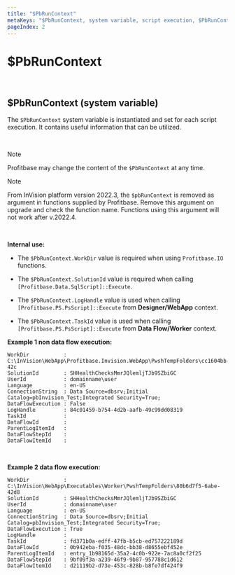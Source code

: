 ```yaml
---
title: "$PbRunContext"
metaKeys: "$PbRunContext, system variable, script execution, $PbRunContext.WorkDir, Profitbase.IO, $PbRunContext.SolutionId, [Profitbase.Data.SqlScript]::Execute, $PbRunContext.LogHandle, [Profitbase.PS.PsScript]::Execute, $PbRunContext.TaskId, [Profitbase.PS.PsScript]::Execute, non data flow execution,  "
pageIndex: 2
---
```


# $PbRunContext

<br/>

## $PbRunContext (system variable)

The ``$PbRunContext`` system variable is instantiated and set for each script execution. It contains useful information that can be utilized.

<br/>


> [!NOTE]
> Profitbase may change the content of the ``$PbRunContext`` at any time.


> [!NOTE]
> From InVision platform version 2022.3, the ``$pbRunContext`` is removed as argument in functions supplied by Profitbase. Remove this argument on upgrade and check the function name. Functions using this argument will not work after v.2022.4.

<br/>

**Internal use:**

- The ``$PbRunContext.WorkDir`` value is required when using ``Profitbase.IO`` functions.
  <br/>

- The ``$PbRunContext.SolutionId`` value is required when calling ``[Profitbase.Data.SqlScript]::Execute``.
  <br/>

- The ``$PbRunContext.LogHandle`` value is used when calling ``[Profitbase.PS.PsScript]::Execute`` from **Designer/WebApp** context.
  <br/>

- The ``$PbRunContext.TaskId`` value is used when calling ``[Profitbase.PS.PsScript]::Execute`` from **Data Flow/Worker** context.
  <br/>


**Example 1 non data flow execution:**

```
WorkDir           : C:\InVision\WebApp\Profitbase.Invision.WebApp\PwshTempFolders\cc1604bb-42c
SolutionId        : SHHealthChecksMmrJQlemljTJb9SZbiGC
UserId            : domainname\user
Language          : en-US
ConnectionString  : Data Source=dbsrv;Initial Catalog=pbInvision_Test;Integrated Security=True;
DataFlowExecution : False
LogHandle         : 84c01459-b754-4d2b-aafb-49c99dd08319
TaskId            : 
DataFlowId        : 
ParentLogItemId   : 
DataFlowStepId    : 
DataFlowItemId    :
```

<br/>

**Example 2 data flow execution:**

```
WorkDir           : C:\InVision\WebApp\Executables\Worker\PwshTempFolders\80b6d7f5-6abe-42d8
SolutionId        : SHHealthChecksMmrJQlemljTJb9SZbiGC
UserId            : domainname\user
Language          : en-US
ConnectionString  : Data Source=dbsrv;Initial Catalog=pbInvision_Test;Integrated Security=True;
DataFlowExecution : True
LogHandle         : 
TaskId            : fd371b0a-edff-47fb-b5cb-ed757222189d
DataFlowId        : 0b942eba-f035-48dc-bb38-d8655ebf452e
ParentLogItemId   : entry_1b98165d-35a2-4c0b-922e-7ac8a0cf2f25
DataFlowStepId    : 9bf09f3a-a239-46f9-9b87-957788c1d612
DataFlowItemId    : d21119b2-d73e-453c-828b-b8fe7df424f9
```